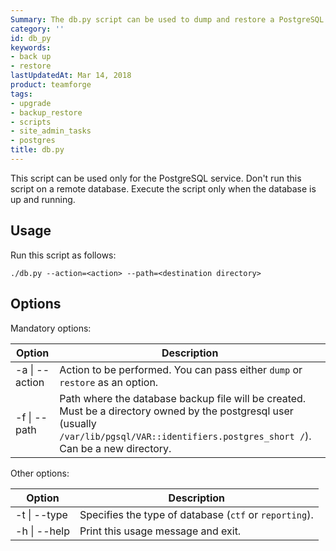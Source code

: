 ```yaml
---
Summary: The db.py script can be used to dump and restore a PostgreSQL database.
category: ''
id: db_py
keywords:
- back up
- restore
lastUpdatedAt: Mar 14, 2018
product: teamforge
tags:
- upgrade
- backup_restore
- scripts
- site_admin_tasks
- postgres
title: db.py
---
```


This script can be used only for the PostgreSQL service. Don't run this script on a remote database. Execute the script only when the database is up and running.

## Usage
Run this script as follows:

```shell
./db.py --action=<action> --path=<destination directory>
````

## Options
Mandatory options:

| Option | Description |
|--------|--------|
| -a \| -\-action | Action to be performed. You can pass either `dump` or `restore` as an option. |
| -f \| -\-path | Path where the database backup file will be created. Must be a directory owned by the postgresql user (usually `/var/lib/pgsql/VAR::identifiers.postgres_short /`). Can be a new directory. |


Other options:

| Option | Description |
|--------|--------|
| -t \| -\-type | Specifies the type of database (`ctf` or `reporting`). |
| -h \| -\-help | Print this usage message and exit. |

